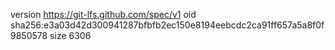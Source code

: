 version https://git-lfs.github.com/spec/v1
oid sha256:e3a03d42d300941287bfbfb2ec150e8194eebcdc2ca91ff657a5a8f0f9850578
size 6306
